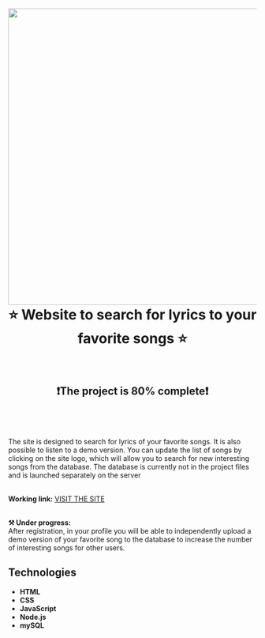 <div align="center">
    <h1>  <img src="https://user-images.githubusercontent.com/74038190/212744287-14f66c13-5458-40dc-9244-8ff533fc8f4a.gif" width="600"> <br>
          ⭐ Website to search for lyrics to your favorite songs ⭐  <br><br>
           </h1>
    <h2>❗The project is 80% complete❗<br><br></h2><br>
</div>


The site is designed to search for lyrics of your favorite songs. It is also possible to listen to a demo version. You can update the list of songs by clicking on the site logo, which will allow you to search for new interesting songs from the database. The database is currently not in the project files and is launched separately on the server<br><br>
    
**Working link:** <a href="http://185.253.7.121:3000" target="_blank">VISIT THE SITE</a><br><br>


**⚒️ Under progress:**<br>
After registration, in your profile you will be able to independently upload a demo version of your favorite song to the database to increase the number of interesting songs for other users.

## Technologies
- **HTML**
- **CSS**
- **JavaScript**
- **Node.js**
- **mySQL**
